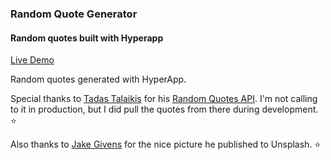 ### Random Quote Generator

#### Random quotes built with Hyperapp

[Live Demo](https://ryanford-frontend.github.io/quote-generator/)

Random quotes generated with HyperApp.

Special thanks to [Tadas Talaikis](https://talaikis.com/) for his [Random Quotes API](https://talaikis.com/random_quotes_api/). I'm not calling to it in production, but I did pull the quotes from there during development. :star: 

Also thanks to [Jake Givens](https://unsplash.com/@jakegivens) for the nice picture he published to Unsplash. :star:
